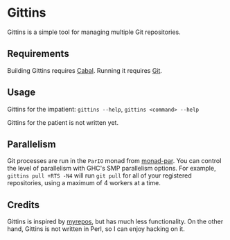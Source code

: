 # Gittins

Gittins is a simple tool for managing multiple Git repositories.

## Requirements

Building Gittins requires [Cabal][1]. Running it requires [Git][2].

## Usage

Gittins for the impatient: `gittins --help`, `gittins <command> --help`

Gittins for the patient is not written yet.

## Parallelism

Git processes are run in the `ParIO` monad from [monad-par][3]. You can control the level of parallelism with GHC's SMP parallelism options. For example, `gittins pull +RTS -N4` will run `git pull` for all of your registered repositories, using a maximum of 4 workers at a time.

## Credits

Gittins is inspired by [myrepos][4], but has much less functionality. On the other hand, Gittins is not written in Perl, so I can enjoy hacking on it.

[1]: http://www.haskell.org/cabal
[2]: http://git-scm.com
[3]: http://hackage.haskell.org/package/monad-par
[4]: http://myrepos.branchable.com
